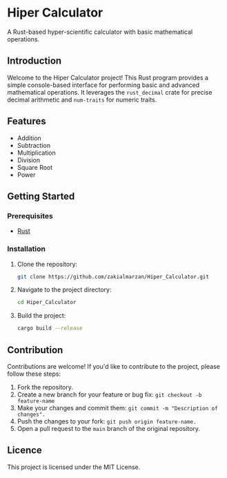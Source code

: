 # Hiper Calculator

A Rust-based hyper-scientific calculator with basic mathematical operations.

## Introduction

Welcome to the Hiper Calculator project! This Rust program provides a simple console-based interface for performing basic and advanced mathematical operations. It leverages the `rust_decimal` crate for precise decimal arithmetic and `num-traits` for numeric traits.

## Features

- Addition
- Subtraction
- Multiplication
- Division
- Square Root
- Power

## Getting Started

### Prerequisites

- [Rust](https://www.rust-lang.org/tools/install)

### Installation

1. Clone the repository:

   ```bash
   git clone https://github.com/zakialmarzan/Hiper_Calculator.git   

2. Navigate to the project directory:
   ```bash
   cd Hiper_Calculator
3. Build the project:
 
   ```bash
   cargo build --release

## Contribution

Contributions are welcome! If you'd like to contribute to the project, please follow these steps:

1. Fork the repository.
2. Create a new branch for your feature or bug fix: `git checkout -b feature-name`
3. Make your changes and commit them: `git commit -m "Description of changes".`
4. Push the changes to your fork: `git push origin feature-name.`
5. Open a pull request to the `main` branch of the original repository.

## Licence 

This project is licensed under the MIT License.



   


   


 
